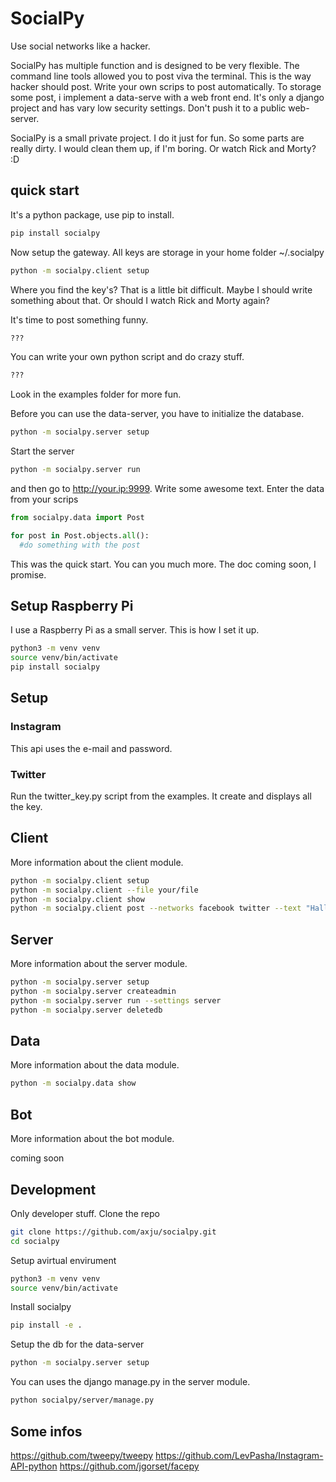 # SocialPy
Use social networks like a hacker.

SocialPy has multiple function and is designed to be very flexible. The command
line tools allowed you to post viva the terminal. This is the way hacker should
post. Write your own scrips to post automatically. To storage some post, i
implement a data-serve with a web front end. It's only a django project and has
vary low security settings. Don't push it to a public web-server.

SocialPy is a small private project. I do it just for fun. So some parts are
really dirty. I would clean them up, if I'm boring. Or watch Rick and Morty? :D

## quick start
It's a python package, use pip to install.
```bash
pip install socialpy
```
Now setup the gateway. All keys are storage in your home folder ~/.socialpy
```bash
python -m socialpy.client setup
```
Where you find the key's? That is a little bit difficult. Maybe I should write
something about that. Or should I watch Rick and Morty again?

It's time to post something funny.
```bash
???
```
You can write your own python script and do crazy stuff.
```python
???
```
Look in the examples folder for more fun.

Before you can use the data-server, you have to initialize the database.
```bash
python -m socialpy.server setup
```
Start the server
```bash
python -m socialpy.server run
```
and then go to http://your.ip:9999. Write some awesome text. Enter the data from your scrips
```python
from socialpy.data import Post

for post in Post.objects.all():
  #do something with the post
```

This was the quick start. You can you much more. The doc coming soon, I promise.

## Setup Raspberry Pi
I use a Raspberry Pi as a small server. This is how I set it up.

```bash
python3 -m venv venv
source venv/bin/activate
pip install socialpy
```

## Setup

### Instagram
This api uses the e-mail and password.

### Twitter
Run the twitter_key.py script from the examples.
It create and displays all the key.


## Client
More information about the client module.

```bash
python -m socialpy.client setup
python -m socialpy.client --file your/file
python -m socialpy.client show
python -m socialpy.client post --networks facebook twitter --text "Hallo Welt"
```

## Server
More information about the server module.

```bash
python -m socialpy.server setup
python -m socialpy.server createadmin
python -m socialpy.server run --settings server
python -m socialpy.server deletedb
```

## Data
More information about the data module.

```bash
python -m socialpy.data show
```

## Bot
More information about the bot module.

coming soon

## Development
Only developer stuff.
Clone the repo
```bash
git clone https://github.com/axju/socialpy.git
cd socialpy
```
Setup avirtual envirument
```bash
python3 -m venv venv
source venv/bin/activate
```
Install socialpy
```bash
pip install -e .
```
Setup the db for the data-server
```bash
python -m socialpy.server setup
```
You can uses the django manage.py in the server module.
```bash
python socialpy/server/manage.py
```

## Some infos
https://github.com/tweepy/tweepy
https://github.com/LevPasha/Instagram-API-python
https://github.com/jgorset/facepy

